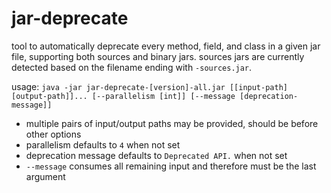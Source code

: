 # jar-deprecate
tool to automatically deprecate every method, field, and class in a given jar file, supporting both sources and binary jars. sources jars are currently detected based on the filename ending with `-sources.jar`.

usage: `java -jar jar-deprecate-[version]-all.jar [[input-path] [output-path]]... [--parallelism [int]] [--message [deprecation-message]]`

- multiple pairs of input/output paths may be provided, should be before other options
- parallelism defaults to `4` when not set
- deprecation message defaults to `Deprecated API.` when not set
- `--message` consumes all remaining input and therefore must be the last argument
